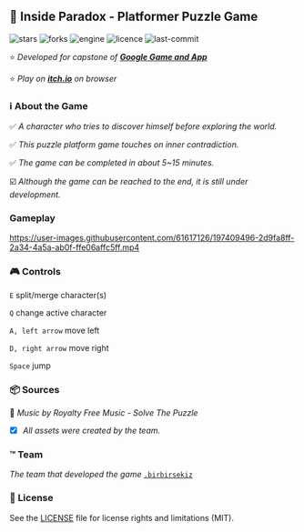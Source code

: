 ## :stars: Inside Paradox - Platformer Puzzle Game

![stars](https://img.shields.io/github/stars/birbirsekiz/inside-paradox)
![forks](https://img.shields.io/github/forks/birbirsekiz/inside-paradox)
![engine](https://img.shields.io/badge/Engine-Unity-orange)
![licence](https://img.shields.io/github/license/birbirsekiz/inside-paradox)
![last-commit](https://img.shields.io/github/last-commit/birbirsekiz/inside-paradox)

:star: _Developed for capstone of [**Google Game and App**](oyunveuygulamaakademisi.com)_

:star: _Play on [**itch.io**](https://myoluk.itch.io/inside-paradox) on browser_

### :information_source: About the Game

:white_check_mark: _A character who tries to discover himself before exploring the world._

:white_check_mark: _This puzzle platform game touches on inner contradiction._

:white_check_mark: _The game can be completed in about 5~15 minutes._

:ballot_box_with_check: _Although the game can be reached to the end, it is still under development._

### Gameplay
https://user-images.githubusercontent.com/61617126/197409496-2d9fa8ff-2a34-4a5a-ab0f-ffe06affc5ff.mp4

### :video_game: Controls
`E` split/merge character(s)

`Q` change active character

`A, left arrow` move left

`D, right arrow` move right

`Space` jump

### :package: Sources
:musical_note: _Music by Royalty Free Music - Solve The Puzzle_

- [x] _All assets were created by the team._

### :tm: Team
_The team that developed the game_ [`.birbirsekiz`](https://github.com/birbirsekiz)

### :page_with_curl: License
See the [LICENSE](LICENSE.md) file for license rights and limitations (MIT).

